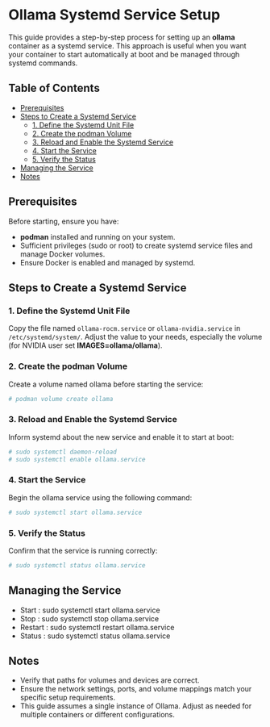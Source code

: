 # Ollama Systemd Service Setup

This guide provides a step-by-step process for setting up an **ollama** container as a systemd service. This approach is useful when you want your container to start automatically at boot and be managed through systemd commands.

## Table of Contents

- [Prerequisites](#prerequisites)
- [Steps to Create a Systemd Service](#steps-to-create-a-systemd-service)
  - [1. Define the Systemd Unit File](#1-define-the-systemd-unit-file)
  - [2. Create the podman Volume](#2-create-the-podman-volume)
  - [3. Reload and Enable the Systemd Service](#3-reload-and-enable-the-systemd-service)
  - [4. Start the Service](#4-start-the-service)
  - [5. Verify the Status](#5-verify-the-status)
- [Managing the Service](#managing-the-service)
- [Notes](#notes)

## Prerequisites

Before starting, ensure you have:

- **podman** installed and running on your system.
- Sufficient privileges (sudo or root) to create systemd service files and manage Docker volumes.
- Ensure Docker is enabled and managed by systemd.

## Steps to Create a Systemd Service

### 1. Define the Systemd Unit File

Copy the file named `ollama-rocm.service` or `ollama-nvidia.service` in `/etc/systemd/system/`. Adjust the value to your needs, especially the volume (for NVIDIA user set **IMAGES=ollama/ollama**).

### 2. Create the podman Volume
 
Create a volume named ollama before starting the service: 
```bash
# podman volume create ollama
```
 
### 3. Reload and Enable the Systemd Service 

Inform systemd about the new service and enable it to start at boot: 
```bash
# sudo systemctl daemon-reload
# sudo systemctl enable ollama.service
```
 
### 4. Start the Service 

Begin the ollama service using the following command: 
```bash
# sudo systemctl start ollama.service
```
 
### 5. Verify the Status 

Confirm that the service is running correctly: 
```bash
# sudo systemctl status ollama.service
```

## Managing the Service

- Start : sudo systemctl start ollama.service
- Stop : sudo systemctl stop ollama.service
- Restart : sudo systemctl restart ollama.service
- Status : sudo systemctl status ollama.service
     

## Notes 

- Verify that paths for volumes and devices are correct.
- Ensure the network settings, ports, and volume mappings match your specific setup requirements.
- This guide assumes a single instance of Ollama. Adjust as needed for multiple containers or different configurations.
